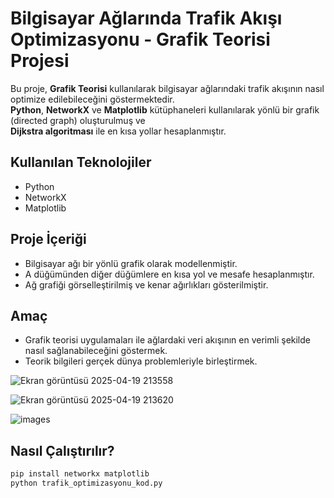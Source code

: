 # Bilgisayar Ağlarında Trafik Akışı Optimizasyonu - Grafik Teorisi Projesi

Bu proje, **Grafik Teorisi** kullanılarak bilgisayar ağlarındaki trafik akışının nasıl optimize edilebileceğini göstermektedir.  
**Python**, **NetworkX** ve **Matplotlib** kütüphaneleri kullanılarak yönlü bir grafik (directed graph) oluşturulmuş ve  
**Dijkstra algoritması** ile en kısa yollar hesaplanmıştır.

## Kullanılan Teknolojiler
- Python
- NetworkX
- Matplotlib

## Proje İçeriği
- Bilgisayar ağı bir yönlü grafik olarak modellenmiştir.
- A düğümünden diğer düğümlere en kısa yol ve mesafe hesaplanmıştır.
- Ağ grafiği görselleştirilmiş ve kenar ağırlıkları gösterilmiştir.

## Amaç
- Grafik teorisi uygulamaları ile ağlardaki veri akışının en verimli şekilde nasıl sağlanabileceğini göstermek.
- Teorik bilgileri gerçek dünya problemleriyle birleştirmek.

![Ekran görüntüsü 2025-04-19 213558](https://github.com/user-attachments/assets/7ccc4e53-6de9-4b98-a887-7751de5362f0)


![Ekran görüntüsü 2025-04-19 213620](https://github.com/user-attachments/assets/c037d36a-cdcb-40a2-8778-1919ff17318a)


![images](https://github.com/user-attachments/assets/d5eb7794-560e-46c3-b792-fc0b549c628b)


## Nasıl Çalıştırılır?
```bash
pip install networkx matplotlib
python trafik_optimizasyonu_kod.py
